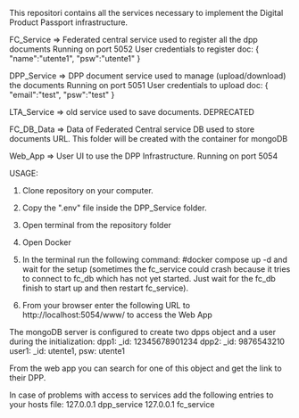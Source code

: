 This repositori contains all the services necessary to implement the Digital Product Passport infrastructure.

FC_Service => Federated central service used to register all the dpp documents
              Running on port 5052
              User credentials to register doc:
              {
                  "name":"utente1",
                  "psw":"utente1"
              }
              

DPP_Service => DPP document service used to manage (upload/download) the documents
               Running on port 5051
               User credentials to upload doc:
               {
                  "email":"test",
                  "psw":"test"
               }


LTA_Service => old service used to save documents. DEPRECATED

FC_DB_Data => Data of Federated Central service DB used to store documents URL. This folder will be created with the container for mongoDB

Web_App => User UI to use the DPP Infrastructure.
          Running on port 5054


USAGE:

1) Clone repository on your computer.
2) Copy the ".env" file inside the DPP_Service folder.
3) Open terminal from the repository folder
4) Open Docker
5) In the terminal run the following command:
   #docker compose up -d
   and wait for the setup
  (sometimes the fc_service could crash because it tries to connect to fc_db which has not yet started. Just wait for the fc_db finish to start up and then restart fc_service).
  
7) From your browser enter the following URL to http://localhost:5054/www/ to access the Web App

The mongoDB server is configured to create two dpps object and a user during the initialization:
dpp1: _id: 12345678901234
dpp2: _id: 9876543210
user1: _id: utente1, psw: utente1

From the web app you can search for one of this object and get the link to their DPP.

In case of problems with access to services add the following entries to your hosts file:
127.0.0.1     dpp_service
127.0.0.1     fc_service
      
